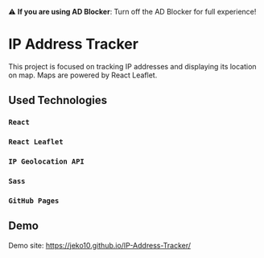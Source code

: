 :warning: **If you are using AD Blocker**: Turn off the AD Blocker for full experience!

# IP Address Tracker

This project is focused on tracking IP addresses and displaying its location on map. Maps are powered by React Leaflet.

## Used Technologies

### `React`

### `React Leaflet`

### `IP Geolocation API`

### `Sass`

### `GitHub Pages`

## Demo

Demo site: https://jeko10.github.io/IP-Address-Tracker/
